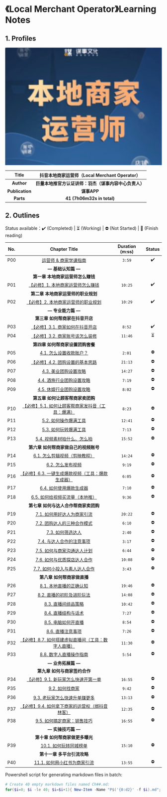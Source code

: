 # 《Local Merchant Operator》Learning Notes



## 1. Profiles                                               

![LMO logo](assets/cover.png)

|    **Title**    |   **抖音本地商家运营师（Local Merchant Operator）**    |
| :-------------: | :----------------------------------------------------: |
|   **Author**    | **巨量本地推官方认证讲师：羽杰（谋事内容中心负责人）** |
| **Publication** |                      **谋事APP**                       |
|    **Parts**    |               **41 (7h06m32s in total)**               |



## 2. Outlines

Status available：:heavy_check_mark: (Completed) | :hourglass_flowing_sand: (Working) | :no_entry: (Not Started) | :orange_book: (Finish reading)

| No.  |                        Chapter Title                         | Duration (m:ss) |          Status          |
| :--: | :----------------------------------------------------------: | :-------------: | :----------------------: |
| P00  |              [运营师 & 商家学课指南](./P00.md)               |     `3:59`      |    :heavy_check_mark:    |
|      |                      **— 基础认知篇 —**                      |                 |                          |
|      |              **第一章 本地商家运营师怎么赚钱**               |                 |                          |
| P01  |        [【必修】1. 本地商家运营师怎么赚钱](./P01.md)         |     `10:25`     |    :heavy_check_mark:    |
|      |             **第二章 本地商家运营师的职业规划**              |                 |                          |
| P02  |       [【必修】2. 本地商家运营师的职业规划](./P02.md)        |     `10:29`     |    :heavy_check_mark:    |
|      |                      **— 专业能力篇 —**                      |                 |                          |
|      |               **第三章 如何帮商家在抖音开店**                |                 |                          |
| P03  |         [【必修】3.1. 商家如何在抖音开店](./P03.md)          |     `8:52`      |    :heavy_check_mark:    |
| P04  |         [【必修】3.2. 商家账号该怎么装修](./P04.md)          |     `11:46`     | :hourglass_flowing_sand: |
|      |              **第四章 如何帮商家设置团购套餐**               |                 |                          |
| P05  |             [4.1. 怎么设置收款账户？](./P05.md)              |     `2:01`      |        :no_entry:        |
| P06  |         [【必修】4.2. 团购设置的基本思路](./P06.md)          |     `21:13`     |        :no_entry:        |
| P07  |              [4.3. 美业团购设置攻略](./P07.md)               |     `14:27`     |        :no_entry:        |
| P08  |            [4.4. 酒旅行业团购设置攻略](./P08.md)             |     `7:19`      |        :no_entry:        |
| P09  |            [4.5. 休娱行业团购设置攻略](./P09.md)             |     `8:02`      |        :no_entry:        |
|      |              **第五章 如何让顾客帮商家卖团购**               |                 |                          |
| P10  | [【必修】5.1. 如何让顾客帮商家发抖音（工具：爆满）](./P10.md) |     `8:23`      |        :no_entry:        |
| P11  |              [5.2. 如何操作爆满工具](./P11.md)               |     `12:41`     |        :no_entry:        |
| P12  |              [5.3. 如何玩转爆满工具](./P12.md)               |     `7:13`      |        :no_entry:        |
| P13  |           [5.4. 视频素材拍什么、怎么拍](./P13.md)            |     `15:52`     |        :no_entry:        |
|      |            **第六章 如何帮商家做自己的视频账号**             |                 |                          |
| P14  |          [6.1. 怎么剪辑视频（剪映教程）](./P14.md)           |     `14:24`     |        :no_entry:        |
| P15  |                [6.2. 怎么发布视频](./P15.md)                 |     `9:19`      |        :no_entry:        |
| P16  | [【必修】6.3. 一键生成爆款视频（工具：爆款生成器）](./P16.md) |     `6:05`      |        :no_entry:        |
| P17  |             [6.4. 如何使用爆款生成器](./P17.md)              |     `7:10`      |        :no_entry:        |
| P18  |         [6.5. 如何给视频买流量（本地推）](./P18.md)          |     `9:36`      |        :no_entry:        |
|      |            **第七章 如何与达人合作帮商家卖团购**             |                 |                          |
| P19  |           [7.1. 如何用好达人为商家引流](./P19.md)            |     `20:22`     |        :no_entry:        |
| P20  |           [7.2. 团购达人的三种合作模式](./P20.md)            |     `6:10`      |        :no_entry:        |
| P21  |                [7.3. 如何筛选达人](./P21.md)                 |     `2:40`      |        :no_entry:        |
| P22  |            [7.4. 与达人合作的注意事项](./P22.md)             |     `3:17`      |        :no_entry:        |
| P23  |           [7.5. 如何与商家沟通达人计划](./P23.md)            |     `6:44`      |        :no_entry:        |
| P24  |           [7.6. 如何与优质探店达人合作](./P24.md)            |     `10:08`     |        :no_entry:        |
| P25  |          [7.7. 如何小投入与素人达人合作](./P25.md)           |     `3:43`      |        :no_entry:        |
|      |                 **第八章 如何帮商家做直播**                  |                 |                          |
| P26  |             [8.1. 本地直播的正确认知](./P26.md)              |     `19:46`     |        :no_entry:        |
| P27  |            [8.2. 直播的初阶及进阶玩法](./P27.md)             |     `14:08`     |        :no_entry:        |
| P28  |               [8.3. 直播间组品策略](./P28.md)                |     `10:42`     |        :no_entry:        |
| P29  |               [8.4. 直播结构与话术](./P29.md)                |     `7:27`      |        :no_entry:        |
| P30  |               [8.5. 电脑如何开直播](./P30.md)                |     `8:54`      |        :no_entry:        |
| P31  |                [8.6. 直播注意事项](./P31.md)                 |     `7:26`      |        :no_entry:        |
| P32  | [【必修】8.7. 如何搭建虚拟直播间（工具：数字人直播）](./P32.md) |     `11:30`     |        :no_entry:        |
| P33  |             [8.8. 数字人直播操作指南](./P33.md)              |     `5:54`      |        :no_entry:        |
|      |                      **— 业务拓展篇 —**                      |                 |                          |
|      |                **第九章 如何与商家签约合作**                 |                 |                          |
| P34  |       [【必修】9.1. 新玩家怎么快速开第一单](./P34.md)        |     `16:55`     |        :no_entry:        |
| P35  |                 [9.2. 如何找商家](./P35.md)                  |     `9:42`      |        :no_entry:        |
| P36  |          [9.3. 老玩家怎么快速升单赚更多](./P36.md)           |     `13:13`     |        :no_entry:        |
| P37  | [【必修】9.4. 如何拿下商家的运营权（绑抖音林客）](./P37.md)  |     `12:35`     |        :no_entry:        |
| P38  |           [9.5. 如何搞定商家：销售技巧](./P38.md)            |     `16:55`     |        :no_entry:        |
|      |                      **— 实操技巧篇 —**                      |                 |                          |
|      |               **第十章 如何帮商家做更多曝光**                |                 |                          |
| P39  |              [10.1. 如何玩转同城榜单](./P39.md)              |     `15:10`     |        :no_entry:        |
|      |                 **第十一章 多平台引流攻略**                  |                 |                          |
| P40  |           [11.1. 如何用小红书为商家引流](./P40.md)           |     `13:55`     |        :no_entry:        |



Powershell script for generating markdown files in batch:

```powershell
# Create 40 empty markdown files named Ch##.md:
for($i=0; $i -le 40; $i=$i+1){ New-Item -Name "P$('{0:d2}' -f $i).md"; }
```

 
